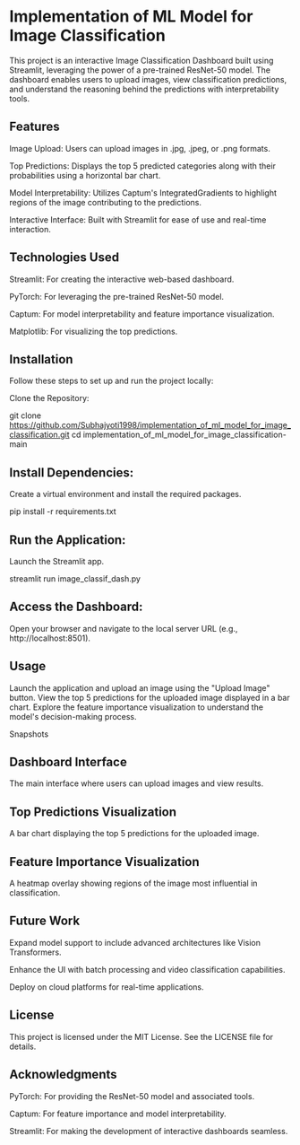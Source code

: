 # Implementation of ML Model for Image Classification

This project is an interactive Image Classification Dashboard built using Streamlit, leveraging the power of a pre-trained ResNet-50 model. The dashboard enables users to upload images, view classification predictions, and understand the reasoning behind the predictions with interpretability tools.

## Features

Image Upload: Users can upload images in .jpg, .jpeg, or .png formats.

Top Predictions: Displays the top 5 predicted categories along with their probabilities using a horizontal bar chart.

Model Interpretability: Utilizes Captum's IntegratedGradients to highlight regions of the image contributing to the predictions.

Interactive Interface: Built with Streamlit for ease of use and real-time interaction.

## Technologies Used

Streamlit: For creating the interactive web-based dashboard.

PyTorch: For leveraging the pre-trained ResNet-50 model.

Captum: For model interpretability and feature importance visualization.

Matplotlib: For visualizing the top predictions.

## Installation

Follow these steps to set up and run the project locally:

Clone the Repository:

git clone https://github.com/Subhajyoti1998/implementation_of_ml_model_for_image_classification.git
cd implementation_of_ml_model_for_image_classification-main

## Install Dependencies:
Create a virtual environment and install the required packages.

pip install -r requirements.txt

## Run the Application:
Launch the Streamlit app.

streamlit run image_classif_dash.py

## Access the Dashboard:
Open your browser and navigate to the local server URL (e.g., http://localhost:8501).

## Usage
Launch the application and upload an image using the "Upload Image" button.
View the top 5 predictions for the uploaded image displayed in a bar chart.
Explore the feature importance visualization to understand the model's decision-making process.

Snapshots

## Dashboard Interface

The main interface where users can upload images and view results.

## Top Predictions Visualization

A bar chart displaying the top 5 predictions for the uploaded image.

## Feature Importance Visualization

A heatmap overlay showing regions of the image most influential in classification.

## Future Work

Expand model support to include advanced architectures like Vision Transformers.

Enhance the UI with batch processing and video classification capabilities.

Deploy on cloud platforms for real-time applications.

## License

This project is licensed under the MIT License. See the LICENSE file for details.

## Acknowledgments

PyTorch: For providing the ResNet-50 model and associated tools.

Captum: For feature importance and model interpretability.

Streamlit: For making the development of interactive dashboards seamless.
